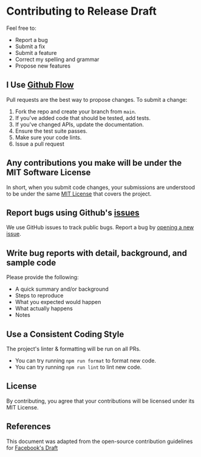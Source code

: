 # Contributing to Release Draft
Feel free to:

- Report a bug
- Submit a fix
- Submit a feature
- Correct my spelling and grammar
- Propose new features

## I Use [Github Flow](https://docs.github.com/en/get-started/quickstart/github-flow)
Pull requests are the best way to propose changes. To submit a change:

1. Fork the repo and create your branch from `main`.
2. If you've added code that should be tested, add tests.
3. If you've changed APIs, update the documentation.
4. Ensure the test suite passes.
5. Make sure your code lints.
6. Issue a pull request

## Any contributions you make will be under the MIT Software License
In short, when you submit code changes, your submissions are understood to be under the same [MIT License](https://github.com/crs-k/release-draft/blob/main/LICENSE) that covers the project.

## Report bugs using Github's [issues](https://github.com/crs-k/release-draft/issues)
We use GitHub issues to track public bugs. Report a bug by [opening a new issue](https://github.com/crs-k/release-draft/issues/new).

## Write bug reports with detail, background, and sample code
Please provide the following:

- A quick summary and/or background
- Steps to reproduce
- What you expected would happen
- What actually happens
- Notes

## Use a Consistent Coding Style
The project's linter & formatting will be run on all PRs.

* You can try running `npm run format` to format new code.
* You can try running `npm run lint` to lint new code.

## License
By contributing, you agree that your contributions will be licensed under its MIT License.

## References
This document was adapted from the open-source contribution guidelines for [Facebook's Draft](https://github.com/facebook/draft-js/blob/main/CONTRIBUTING.md)
